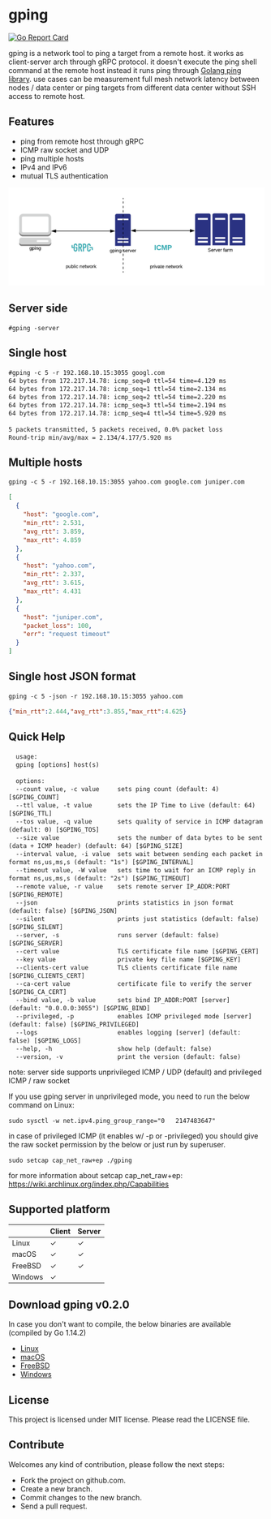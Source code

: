 # gping
[![Go Report Card](https://goreportcard.com/badge/github.com/mehrdadrad/gping)](https://goreportcard.com/report/github.com/mehrdadrad/gping)

gping is a network tool to ping a target from a remote host. it works as client-server arch through gRPC protocol. it doesn't execute the ping shell command at the remote host instead it runs ping through [Golang ping library](https://github.com/mehrdadrad/ping). use cases can be measurement full mesh network latency between nodes / data center or ping targets from different data center without SSH access to remote host.

## Features

- ping from remote host through gRPC
- ICMP raw socket and UDP
- ping multiple hosts 
- IPv4 and IPv6
- mutual TLS authentication

![gping](/gping.png?raw=true "gping")

## Server side
```
#gping -server
```

## Single host
```
#gping -c 5 -r 192.168.10.15:3055 googl.com
64 bytes from 172.217.14.78: icmp_seq=0 ttl=54 time=4.129 ms
64 bytes from 172.217.14.78: icmp_seq=1 ttl=54 time=2.134 ms
64 bytes from 172.217.14.78: icmp_seq=2 ttl=54 time=2.220 ms
64 bytes from 172.217.14.78: icmp_seq=3 ttl=54 time=2.194 ms
64 bytes from 172.217.14.78: icmp_seq=4 ttl=54 time=5.920 ms

5 packets transmitted, 5 packets received, 0.0% packet loss
Round-trip min/avg/max = 2.134/4.177/5.920 ms
```
## Multiple hosts
```
gping -c 5 -r 192.168.10.15:3055 yahoo.com google.com juniper.com
```
```json
[
  {
    "host": "google.com",
    "min_rtt": 2.531,
    "avg_rtt": 3.859,
    "max_rtt": 4.859
  },
  {
    "host": "yahoo.com",
    "min_rtt": 2.337,
    "avg_rtt": 3.615,
    "max_rtt": 4.431
  },
  {
    "host": "juniper.com",
    "packet_loss": 100,
    "err": "request timeout"
  }
]
```

## Single host JSON format
```
gping -c 5 -json -r 192.168.10.15:3055 yahoo.com
```
```json
{"min_rtt":2.444,"avg_rtt":3.855,"max_rtt":4.625}
```



## Quick Help
```
  usage:
  gping [options] host(s)  
  
  options:
  --count value, -c value     sets ping count (default: 4) [$GPING_COUNT]
  --ttl value, -t value       sets the IP Time to Live (default: 64) [$GPING_TTL]
  --tos value, -q value       sets quality of service in ICMP datagram (default: 0) [$GPING_TOS]
  --size value                sets the number of data bytes to be sent (data + ICMP header) (default: 64) [$GPING_SIZE]
  --interval value, -i value  sets wait between sending each packet in format ns,us,ms,s (default: "1s") [$GPING_INTERVAL]
  --timeout value, -W value   sets time to wait for an ICMP reply in format ns,us,ms,s (default: "2s") [$GPING_TIMEOUT]
  --remote value, -r value    sets remote server IP_ADDR:PORT [$GPING_REMOTE]
  --json                      prints statistics in json format (default: false) [$GPING_JSON]
  --silent                    prints just statistics (default: false) [$GPING_SILENT]
  --server, -s                runs server (default: false) [$GPING_SERVER]
  --cert value                TLS certificate file name [$GPING_CERT]
  --key value                 private key file name [$GPING_KEY]
  --clients-cert value        TLS clients certificate file name [$GPING_CLIENTS_CERT]
  --ca-cert value             certificate file to verify the server [$GPING_CA_CERT]
  --bind value, -b value      sets bind IP_ADDR:PORT [server] (default: "0.0.0.0:3055") [$GPING_BIND]
  --privileged, -p            enables ICMP privileged mode [server] (default: false) [$GPING_PRIVILEGED]
  --logs                      enables logging [server] (default: false) [$GPING_LOGS]
  --help, -h                  show help (default: false)
  --version, -v               print the version (default: false) 
```

note: server side supports unprivileged ICMP / UDP (default) and privileged ICMP / raw socket

If you use gping server in unprivileged mode, you need to run the below command on Linux:
```
sudo sysctl -w net.ipv4.ping_group_range="0   2147483647"
```
in case of privileged ICMP (it enables w/ -p or -privileged) you should give the raw socket permission by the below or just run by superuser.
```
sudo setcap cap_net_raw+ep ./gping
```
for more information about setcap cap_net_raw+ep: https://wiki.archlinux.org/index.php/Capabilities

## Supported platform

|                    | Client | Server |
|--------------------| -------|--------|
|Linux               | &check;| &check;| 
|macOS               | &check;| &check;| 
|FreeBSD             | &check;| &check;| 
|Windows             | &check;|        | 

## Download gping v0.2.0 
In case you don't want to compile, the below binaries are available (compiled by Go 1.14.2)
- [Linux](https://github.com/mehrdadrad/gping/releases/download/v0.2.0/gping-linux)
- [macOS](https://github.com/mehrdadrad/gping/releases/download/v0.2.0/gping-macos)
- [FreeBSD](https://github.com/mehrdadrad/gping/releases/download/v0.2.0/gping-freebsd)
- [Windows](https://github.com/mehrdadrad/gping/releases/download/v0.2.0/gping.exe)

## License
This project is licensed under MIT license. Please read the LICENSE file.


## Contribute
Welcomes any kind of contribution, please follow the next steps:

- Fork the project on github.com.
- Create a new branch.
- Commit changes to the new branch.
- Send a pull request.

